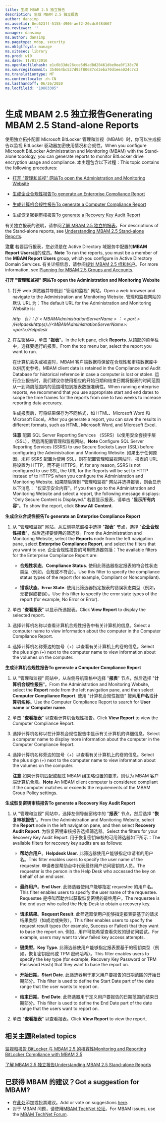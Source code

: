 ```yaml
---
title: 生成 MBAM 2.5 独立报告
description: 生成 MBAM 2.5 独立报告
author: dansimp
ms.assetid: 0ec623ff-5155-4906-aef2-20cdc0f84667
ms.reviewer: ''
manager: dansimp
ms.author: dansimp
ms.pagetype: mdop, security
ms.mktglfcycl: manage
ms.sitesec: library
ms.prod: w10
ms.date: 11/01/2016
ms.openlocfilehash: e1c6b33de26cce5d9ad8d20461dbe0ea0f138c78
ms.sourcegitcommit: 354664bc527d93f80687cd2eba70d1eea024c7c3
ms.translationtype: MT
ms.contentlocale: zh-CN
ms.lasthandoff: 06/26/2020
ms.locfileid: "10803305"
---
```

# <span data-ttu-id="6fc62-103">生成 MBAM 2.5 独立报告</span><span class="sxs-lookup"><span data-stu-id="6fc62-103">Generating MBAM 2.5 Stand-alone Reports</span></span>


<span data-ttu-id="6fc62-104">使用独立拓扑配置 Microsoft BitLocker 管理和监视（MBAM）时，你可以生成报告以监视 BitLocker 驱动器加密使用情况和合规性。</span><span class="sxs-lookup"><span data-stu-id="6fc62-104">When you configure Microsoft BitLocker Administration and Monitoring (MBAM) with the Stand-alone topology, you can generate reports to monitor BitLocker drive encryption usage and compliance.</span></span> <span data-ttu-id="6fc62-105">本主题包含以下过程：</span><span class="sxs-lookup"><span data-stu-id="6fc62-105">This topic contains the following procedures:</span></span>

-   [<span data-ttu-id="6fc62-106">打开 "管理和监视" 网站</span><span class="sxs-lookup"><span data-stu-id="6fc62-106">To open the Administration and Monitoring Website</span></span>](#bkmk-openadmin)

-   [<span data-ttu-id="6fc62-107">生成企业合规性报告</span><span class="sxs-lookup"><span data-stu-id="6fc62-107">To generate an Enterprise Compliance Report</span></span>](#bkmk-enterprise)

-   [<span data-ttu-id="6fc62-108">生成计算机合规性报告</span><span class="sxs-lookup"><span data-stu-id="6fc62-108">To generate a Computer Compliance Report</span></span>](#bkmk-computercomp)

-   [<span data-ttu-id="6fc62-109">生成恢复密钥审核报告</span><span class="sxs-lookup"><span data-stu-id="6fc62-109">To generate a Recovery Key Audit Report</span></span>](#bkmk-recoverykey)

<span data-ttu-id="6fc62-110">有关独立报表的说明，请参阅[了解 MBAM 2.5 独立的报表](understanding-mbam-25-stand-alone-reports.md)。</span><span class="sxs-lookup"><span data-stu-id="6fc62-110">For descriptions of the Stand-alone reports, see [Understanding MBAM 2.5 Stand-alone Reports](understanding-mbam-25-stand-alone-reports.md).</span></span>

<span data-ttu-id="6fc62-111">**注意** 若要运行报表，您必须是在 Active Directory 域服务中配置的**MBAM Report Users**组的成员。</span><span class="sxs-lookup"><span data-stu-id="6fc62-111">**Note** To run the reports, you must be a member of the **MBAM Report Users** group, which you configure in Active Directory Domain Services.</span></span> <span data-ttu-id="6fc62-112">有关详细信息，请参阅[规划 MBAM 2.5 组和帐户](planning-for-mbam-25-groups-and-accounts.md)。</span><span class="sxs-lookup"><span data-stu-id="6fc62-112">For more information, see [Planning for MBAM 2.5 Groups and Accounts](planning-for-mbam-25-groups-and-accounts.md).</span></span>

 

<a href="" id="bkmk-openadmin"></a>**<span data-ttu-id="6fc62-113">打开 "管理和监视" 网站</span><span class="sxs-lookup"><span data-stu-id="6fc62-113">To open the Administration and Monitoring Website</span></span>**

1.  <span data-ttu-id="6fc62-114">打开 web 浏览器并导航到 "管理和监视" 网站。</span><span class="sxs-lookup"><span data-stu-id="6fc62-114">Open a web browser and navigate to the Administration and Monitoring Website.</span></span> <span data-ttu-id="6fc62-115">管理和监视网站的默认 URL 为：</span><span class="sxs-lookup"><span data-stu-id="6fc62-115">The default URL for the Administration and Monitoring Website is:</span></span>

    *<span data-ttu-id="6fc62-116">http （s）：// &lt; MBAMAdministrationServerName &gt; ： &lt; port &gt; /Helpdesk</span><span class="sxs-lookup"><span data-stu-id="6fc62-116">http(s)://&lt;MBAMAdministrationServerName&gt;:&lt;port&gt;/Helpdesk</span></span>*

2.  <span data-ttu-id="6fc62-117">在左窗格中，单击 "**报表**"。</span><span class="sxs-lookup"><span data-stu-id="6fc62-117">In the left pane, click **Reports**.</span></span> <span data-ttu-id="6fc62-118">从顶部的菜单栏中，选择要运行的报表。</span><span class="sxs-lookup"><span data-stu-id="6fc62-118">From the top menu bar, select the report you want to run.</span></span>

    <span data-ttu-id="6fc62-119">在计算机丢失或被盗时，MBAM 客户端数据将保留在合规性和审核数据库中以供历史参考。</span><span class="sxs-lookup"><span data-stu-id="6fc62-119">MBAM client data is retained in the Compliance and Audit Database for historical reference in case a computer is lost or stolen.</span></span> <span data-ttu-id="6fc62-120">运行企业报告时，我们建议你使用相应的开始日期和结束日期将报表的时间范围从一到两周范围内的范围增加到报表数据准确性。</span><span class="sxs-lookup"><span data-stu-id="6fc62-120">When running enterprise reports, we recommend that you use appropriate start and end dates to scope the time frames for the reports from one to two weeks to increase reporting data accuracy.</span></span>

    <span data-ttu-id="6fc62-121">生成报表后，可将结果保存为不同格式，如 HTML、Microsoft Word 和 Microsoft Excel。</span><span class="sxs-lookup"><span data-stu-id="6fc62-121">After you generate a report, you can save the results in different formats, such as HTML, Microsoft Word, and Microsoft Excel.</span></span>

    <span data-ttu-id="6fc62-122">**注意** 配置 SQL Server Reporting Services （SSRS）以使用安全套接字层（SSL），然后再配置管理和监视网站。</span><span class="sxs-lookup"><span data-stu-id="6fc62-122">**Note** Configure SQL Server Reporting Services (SSRS) to use Secure Sockets Layer (SSL) before configuring the Administration and Monitoring Website.</span></span> <span data-ttu-id="6fc62-123">如果出于任何原因，未将 SSRS 配置为使用 SSL，则在配置管理和监视网站时，报表的 URL 将设置为 HTTP，而不是 HTTPS。</span><span class="sxs-lookup"><span data-stu-id="6fc62-123">If, for any reason, SSRS is not configured to use SSL, the URL for the Reports will be set to HTTP instead of to HTTPS when you configure the Administration and Monitoring Website.</span></span> <span data-ttu-id="6fc62-124">如果随后转到 "管理和监视" 网站并选择报表，则会显示以下消息： "仅显示安全内容"。</span><span class="sxs-lookup"><span data-stu-id="6fc62-124">If you then go to the Administration and Monitoring Website and select a report, the following message displays: “Only Secure Content is Displayed.”</span></span> <span data-ttu-id="6fc62-125">若要显示报表，请单击 "**显示所有内容**"。</span><span class="sxs-lookup"><span data-stu-id="6fc62-125">To show the report, click **Show All Content**.</span></span>

     

<a href="" id="bkmk-enterprise"></a>**<span data-ttu-id="6fc62-126">生成企业合规性报告</span><span class="sxs-lookup"><span data-stu-id="6fc62-126">To generate an Enterprise Compliance Report</span></span>**

1.  <span data-ttu-id="6fc62-127">从 "管理和监视" 网站，从左侧导航窗格中选择 "**报表**" 节点，选择 "**企业合规性报表**"，然后选择要使用的筛选器。</span><span class="sxs-lookup"><span data-stu-id="6fc62-127">From the Administration and Monitoring Website, select the **Reports** node from the left navigation pane, select **Enterprise Compliance Report**, and select the filters that you want to use.</span></span> <span data-ttu-id="6fc62-128">企业合规性报告的可用筛选器包括：</span><span class="sxs-lookup"><span data-stu-id="6fc62-128">The available filters for the Enterprise Compliance Report are:</span></span>

    -   <span data-ttu-id="6fc62-129">**合规性状态**。</span><span class="sxs-lookup"><span data-stu-id="6fc62-129">**Compliance Status**.</span></span> <span data-ttu-id="6fc62-130">使用此筛选器指定报表的符合性状态类型（例如，合规或不符合）。</span><span class="sxs-lookup"><span data-stu-id="6fc62-130">Use this filter to specify the compliance status types of the report (for example, Compliant or Noncompliant).</span></span>

    -   <span data-ttu-id="6fc62-131">**错误状态**。</span><span class="sxs-lookup"><span data-stu-id="6fc62-131">**Error State**.</span></span> <span data-ttu-id="6fc62-132">使用此筛选器指定报表的错误状态类型（例如，无错误或错误）。</span><span class="sxs-lookup"><span data-stu-id="6fc62-132">Use this filter to specify the error state types of the report (for example, No Error or Error).</span></span>

2.  <span data-ttu-id="6fc62-133">单击 "**查看报表**" 以显示所选报表。</span><span class="sxs-lookup"><span data-stu-id="6fc62-133">Click **View Report** to display the selected report.</span></span>

3.  <span data-ttu-id="6fc62-134">选择计算机名称以查看计算机合规性报告中有关计算机的信息。</span><span class="sxs-lookup"><span data-stu-id="6fc62-134">Select a computer name to view information about the computer in the Computer Compliance Report.</span></span>

4.  <span data-ttu-id="6fc62-135">选择计算机名称旁边的加号（+）以查看有关计算机上的卷的信息。</span><span class="sxs-lookup"><span data-stu-id="6fc62-135">Select the plus sign (+) next to the computer name to view information about the volumes on the computer.</span></span>

<a href="" id="bkmk-computercomp"></a>**<span data-ttu-id="6fc62-136">生成计算机合规性报告</span><span class="sxs-lookup"><span data-stu-id="6fc62-136">To generate a Computer Compliance Report</span></span>**

1.  <span data-ttu-id="6fc62-137">从 "管理和监视" 网站中，从左侧导航窗格中选择 "**报表**" 节点，然后选择 "**计算机合规性报告**"。</span><span class="sxs-lookup"><span data-stu-id="6fc62-137">From the Administration and Monitoring Website, select the **Report** node from the left navigation pane, and then select **Computer Compliance Report**.</span></span> <span data-ttu-id="6fc62-138">使用 "计算机合规性报告" 搜索**用户名**或**计算机名称**。</span><span class="sxs-lookup"><span data-stu-id="6fc62-138">Use the Computer Compliance Report to search for **User name** or **Computer name**.</span></span>

2.  <span data-ttu-id="6fc62-139">单击 "**查看报表**" 以查看计算机合规性报告。</span><span class="sxs-lookup"><span data-stu-id="6fc62-139">Click **View Report** to view the Computer Compliance Report.</span></span>

3.  <span data-ttu-id="6fc62-140">选择计算机名称以在计算机合规性报告中显示有关计算机的详细信息。</span><span class="sxs-lookup"><span data-stu-id="6fc62-140">Select a computer name to display more information about the computer in the Computer Compliance Report.</span></span>

4.  <span data-ttu-id="6fc62-141">选择计算机名称旁边的加号（+）以查看有关计算机上的卷的信息。</span><span class="sxs-lookup"><span data-stu-id="6fc62-141">Select the plus sign (+) next to the computer name to view information about the volumes on the computer.</span></span>

    <span data-ttu-id="6fc62-142">**注意** 如果计算机匹配或超过 MBAM 组策略设置的要求，则认为 MBAM 客户端计算机合规。</span><span class="sxs-lookup"><span data-stu-id="6fc62-142">**Note** An MBAM client computer is considered compliant if the computer matches or exceeds the requirements of the MBAM Group Policy settings.</span></span>

<a href="" id="bkmk-recoverykey"></a>**<span data-ttu-id="6fc62-143">生成恢复密钥审核报告</span><span class="sxs-lookup"><span data-stu-id="6fc62-143">To generate a Recovery Key Audit Report</span></span>**

1.  <span data-ttu-id="6fc62-144">从 "管理和监视" 网站中，选择左侧导航窗格中的 "**报表**" 节点，然后选择 "**恢复审核报告**"。</span><span class="sxs-lookup"><span data-stu-id="6fc62-144">From the Administration and Monitoring Website, select the **Report** node in the left navigation pane, and then select **Recovery Audit Report**.</span></span> <span data-ttu-id="6fc62-145">为恢复密钥审核报告选择筛选器。</span><span class="sxs-lookup"><span data-stu-id="6fc62-145">Select the filters for your Recovery Key Audit Report.</span></span> <span data-ttu-id="6fc62-146">用于恢复密钥审核的可用筛选器如下所示：</span><span class="sxs-lookup"><span data-stu-id="6fc62-146">The available filters for recovery key audits are as follows:</span></span>

    -   <span data-ttu-id="6fc62-147">**帮助台用户**。</span><span class="sxs-lookup"><span data-stu-id="6fc62-147">**Helpdesk User**.</span></span> <span data-ttu-id="6fc62-148">此筛选器使用户能够指定申请者的用户名。</span><span class="sxs-lookup"><span data-stu-id="6fc62-148">This filter enables users to specify the user name of the requester.</span></span> <span data-ttu-id="6fc62-149">申请者是帮助台中代表最终用户访问密钥的人员。</span><span class="sxs-lookup"><span data-stu-id="6fc62-149">The requester is the person in the Help Desk who accessed the key on behalf of an end user.</span></span>

    -   <span data-ttu-id="6fc62-150">**最终用户**。</span><span class="sxs-lookup"><span data-stu-id="6fc62-150">**End User**.</span></span> <span data-ttu-id="6fc62-151">此筛选器使用户能够指定 requestee 的用户名。</span><span class="sxs-lookup"><span data-stu-id="6fc62-151">This filter enables users to specify the user name of the requestee.</span></span> <span data-ttu-id="6fc62-152">Requestee 是呼叫帮助台以获取恢复密钥的最终用户。</span><span class="sxs-lookup"><span data-stu-id="6fc62-152">The requestee is the end user who called the Help Desk to obtain a recovery key.</span></span>

    -   <span data-ttu-id="6fc62-153">**请求结果**。</span><span class="sxs-lookup"><span data-stu-id="6fc62-153">**Request Result**.</span></span> <span data-ttu-id="6fc62-154">此筛选器使用户能够指定报表要基于的请求结果类型（如成功或失败）。</span><span class="sxs-lookup"><span data-stu-id="6fc62-154">This filter enables users to specify the request result types (for example, Success or Failed) that they want to base the report on.</span></span> <span data-ttu-id="6fc62-155">例如，用户可能希望查看失败的键访问尝试。</span><span class="sxs-lookup"><span data-stu-id="6fc62-155">For example, users may want to view failed key access attempts.</span></span>

    -   <span data-ttu-id="6fc62-156">**键类型**。</span><span class="sxs-lookup"><span data-stu-id="6fc62-156">**Key Type**.</span></span> <span data-ttu-id="6fc62-157">此筛选器使用户能够指定报表要基于的密钥类型（例如，恢复密钥密码或 TPM 密码哈希）。</span><span class="sxs-lookup"><span data-stu-id="6fc62-157">This filter enables users to specify the key type (for example, Recovery Key Password or TPM Password Hash) that they want to base the report on.</span></span>

    -   <span data-ttu-id="6fc62-158">**开始日期**。</span><span class="sxs-lookup"><span data-stu-id="6fc62-158">**Start Date**.</span></span> <span data-ttu-id="6fc62-159">此筛选器用于定义用户要报告的日期范围的开始日期部分。</span><span class="sxs-lookup"><span data-stu-id="6fc62-159">This filter is used to define the Start Date part of the date range that the user wants to report on.</span></span>

    -   <span data-ttu-id="6fc62-160">**结束日期**。</span><span class="sxs-lookup"><span data-stu-id="6fc62-160">**End Date**.</span></span> <span data-ttu-id="6fc62-161">此筛选器用于定义用户要报告的日期范围的结束日期部分。</span><span class="sxs-lookup"><span data-stu-id="6fc62-161">This filter is used to define the End Date part of the date range that the users want to report on.</span></span>

2.  <span data-ttu-id="6fc62-162">单击 "**查看报表**" 以查看报表。</span><span class="sxs-lookup"><span data-stu-id="6fc62-162">Click **View Report** to view the report.</span></span>



## <span data-ttu-id="6fc62-163">相关主题</span><span class="sxs-lookup"><span data-stu-id="6fc62-163">Related topics</span></span>


[<span data-ttu-id="6fc62-164">监视和报告 BitLocker 与 MBAM 2.5 的相容性</span><span class="sxs-lookup"><span data-stu-id="6fc62-164">Monitoring and Reporting BitLocker Compliance with MBAM 2.5</span></span>](monitoring-and-reporting-bitlocker-compliance-with-mbam-25.md)

[<span data-ttu-id="6fc62-165">了解 MBAM 2.5 独立报告</span><span class="sxs-lookup"><span data-stu-id="6fc62-165">Understanding MBAM 2.5 Stand-alone Reports</span></span>](understanding-mbam-25-stand-alone-reports.md)

 

## <span data-ttu-id="6fc62-166">已获得 MBAM 的建议？</span><span class="sxs-lookup"><span data-stu-id="6fc62-166">Got a suggestion for MBAM?</span></span>
- <span data-ttu-id="6fc62-167">在[此处](http://mbam.uservoice.com/forums/268571-microsoft-bitlocker-administration-and-monitoring)添加或投票建议。</span><span class="sxs-lookup"><span data-stu-id="6fc62-167">Add or vote on suggestions [here](http://mbam.uservoice.com/forums/268571-microsoft-bitlocker-administration-and-monitoring).</span></span> 
- <span data-ttu-id="6fc62-168">对于 MBAM 问题，请使用[MBAM TechNet 论坛](https://social.technet.microsoft.com/Forums/home?forum=mdopmbam)。</span><span class="sxs-lookup"><span data-stu-id="6fc62-168">For MBAM issues, use the [MBAM TechNet Forum](https://social.technet.microsoft.com/Forums/home?forum=mdopmbam).</span></span> 





